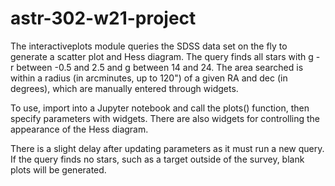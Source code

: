 # astr-302-w21-project

The interactiveplots module queries the SDSS data set on the fly to generate a scatter plot and Hess diagram. The query finds all stars with g - r between -0.5 and 2.5 and g 
between 14 and 24. The area searched is within a radius (in arcminutes, up to 120") of a given RA and dec (in degrees), which are manually entered through widgets.

To use, import into a Jupyter notebook and call the plots() function, then specify parameters with widgets. There are also widgets for controlling the appearance of the 
Hess diagram. 

There is a slight delay after updating parameters as it must run a new query. If the query finds no stars, such as a target outside of the survey, blank plots will be generated.
